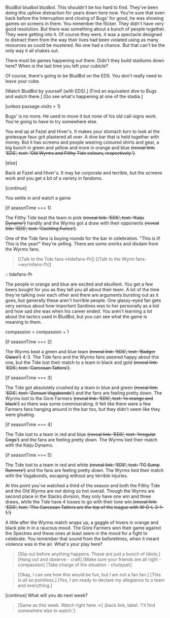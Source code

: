 BludBol bludbol bludbol. This shouldn't be too hard to find. They've been doing this uphive distraction for years down here now. You're sure that even back before the Interruption and closing of Bugs' for good, he was showing games on screens in there. You remember the flicker. They didn't have very good resolution. But there was something about a bunch of people together. They were getting into it. Of course they were, it was a spectacle designed to distract them from the way their lives had been violated using as many resources as could be mustered. No one had a chance. But that can't be the only way it all shakes out. 

There must be games happening out there. Didn't they build stadiums down here? When is the last time you left your cubicle? 

Of course, there's going to be BludBol on the EDS. You don't really need to leave your cube.

[Watch BludBol by yourself (with EDS).]
[Find an equivalent dive to Bugs and watch there.]
[Go see what's happening at one of the stadia.]

[unless passage.visits > 1]

Bugs' is no more. He used to move it but none of his old call-signs work. You're going to have to try somewhere else.

You end up at Fazel and Hiver's. It makes your stomach turn to look at the grotesque faux grit plastered all over. A dive bar that is held together with money. But it has screens and people wearing coloured shirts and gear, a big bunch in green and yellow and more in orange and blue ~~{reveal link: 'EDS', text: 'Old Wyrms and Filthy Tide colours, respectively.'}~~.

[else]

Back at Fazel and Hiver's. It may be corporate and terrible, but the screens work and you get a bit of a variety in fandoms.

[continue]

You settle in and watch a game

[if seasonTime === 1]

The Filthy Tide beat the team in pink ~~{reveal link: 'EDS', text: 'Kaiju Dynamo'}~~ handily and the Wyrms got a draw with their opponents ~~{reveal link: 'EDS', text: 'Cackling Furies'}~~.

One of the Tide fans is buying rounds for the bar in celebration. "This is it! This is the year!" they're yelling. There are some smirks and disdain from the Wyrms fans.

> [[Talk to the Tide fans->tidefans-fh]]
> [[Talk to the Wyrm fans->wyrmfans-fh]]

:: tidefans-fh

The people in orange and blue are excited and ebuillent. You get a few beers bought for you as they tell you all about their team. A lot of the time they're talking over each other and there are arguments bursting out as it goes, but generally these aren't horrible people. One glassy-eyed fan gets very serious about how important Sardines was to her personally as a kid and how sad she was when his career ended. You aren't learning a lot about the tactics used in BludBol, but you can see what the game is meaning to them.

compassion = compassion + 1



[if seasonTime === 2]

The Wyrms beat a green and blue team ~~{reveal link: 'EDS', text: 'Badger Claws'}~~ 4-3. The Tide fans and the Wyrms fans seemed happy about this one, but the Tide lost their match to a team in black and gold ~~{reveal link: 'EDS', text: 'Carcosan Tatters'}~~.

[if seasonTime === 3]

The Tide got absolutely crushed by a team in blue and green ~~{reveal link: 'EDS', text: 'Zensun Vagabonds'}~~ and the fans are feeling pretty down. The Wyrms lost to the Gore Farmers ~~{reveal link: 'EDS', text: 'in orange and black'}~~ so there was some commiserating. It felt like there were a few Farmers fans hanging around in the bar too, but they didn't seem like they were gloating.

[if seasonTime === 4]

The Tide lost to a team in red and blue ~~{reveal link: 'EDS', text: 'Irregular Cogs'}~~ and the fans are feeling pretty down. The Wyrms tied their match with the Kaiju Dynamo.

[if seasonTime === 5]

The Tide lost to a team in red and white ~~{reveal link: 'EDS', text: 'TC Sump Runners'}~~ and the fans are feeling pretty down. The Wyrms tied their match with the Vagabonds, escaping without any terrible injuries.

At this point you've watched a third of the season and both the Filthy Tide and the Old Wyrms are not doing so hot overall. Though the Wyrms are second place in the Stacks division, they only have one win and three draws, while the Tide have 4 losses to go with their lone win.~~{reveal link: 'EDS', text: 'The Carcosan Tatters are the top of the league with W-D-L 3-1-1.'}~~ 

A little after the Wyrms match wraps up, a gaggle of hivers in orange and black pile in in a raucous mood. The Gore Farmers won their game against the Spectres and these ones at least seem in the mood for a fight to celebrate. You remember that sound from the beforetimes, when it meant violence was in the air. What's your play here?

> [Slip out before anything happens. These are just a bunch of idiots.]
> [Hang out and observe - craft]
> [Make sure your friends are all right - compassion]
> [Take charge of the situation - chutzpah]

> [Okay, I can see how this would be fun, but I am not a fan fan.]
> [This is all so pointless.]
> [Yes, I am ready to declare my allegiance to a team and everything.]

[continue]
What will you do next week?
> [Same as this week. Watch right here.->]
> {back link, label: 'I'll find somewhere else to watch.'}
> 